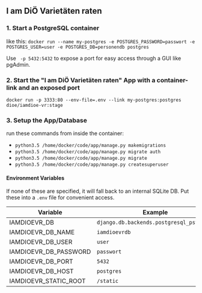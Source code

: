 ## I am DiÖ Varietäten raten

### 1. Start a PostgreSQL container
like this:
`docker run --name my-postgres -e POSTGRES_PASSWORD=passwort -e POSTGRES_USER=user -e POSTGRES_DB=personendb postgres`

Use ` -p 5432:5432` to expose a port for easy access through a GUI like pgAdmin.

### 2. Start the "I am DiÖ Varietäten raten" App with a container-link and an exposed port
`docker run -p 3333:80 --env-file=.env --link my-postgres:postgres dioe/iamdioe-vr:stage`

### 3. Setup the App/Database
run these commands from inside the container:
 - `python3.5 /home/docker/code/app/manage.py makemigrations`
 - `python3.5 /home/docker/code/app/manage.py migrate auth`
 - `python3.5 /home/docker/code/app/manage.py migrate`
 - `python3.5 /home/docker/code/app/manage.py createsuperuser`


#### Environment Variables
If none of these are specified, it will fall back to an internal SQLite DB.
Put these into a `.env` file for convenient access.

| Variable              | Example                                  |
|-----------------------|------------------------------------------|
| IAMDIOEVR_DB          | `django.db.backends.postgresql_psycopg2` |
| IAMDIOEVR_DB_NAME     | `iamdioevrdb`                            |
| IAMDIOEVR_DB_USER     | `user`                                   |
| IAMDIOEVR_DB_PASSWORD | `passwort`                               |
| IAMDIOEVR_DB_PORT     | `5432`                                   |
| IAMDIOEVR_DB_HOST     | `postgres`                               |
| IAMDIOEVR_STATIC_ROOT | `/static`                                |
